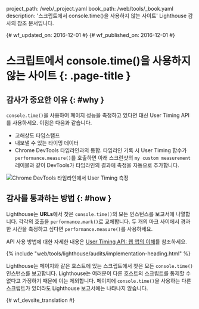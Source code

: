 project_path: /web/_project.yaml
book_path: /web/tools/_book.yaml
description: '스크립트에서 console.time()을 사용하지 않는 사이트' Lighthouse 감사의 참조 문서입니다.

{# wf_updated_on: 2016-12-01 #}
{# wf_published_on: 2016-12-01 #}

# 스크립트에서 console.time()을 사용하지 않는 사이트  {: .page-title }

## 감사가 중요한 이유 {: #why }

`console.time()`을 사용하여 페이지 성능을 측정하고 있다면
대신 User Timing API를 사용하세요. 이점은 다음과 같습니다.

* 고해상도 타임스탬프
* 내보낼 수 있는 타이밍 데이터
* Chrome DevTools 타임라인과의 통합. 타임라인 기록 시 User Timing 함수가
`performance.measure()`를 호출하면
아래 스크린샷의 `my custom measurement` 레이블과 같이 DevTools가
타임라인의 결과에 측정을 자동으로 추가합니다.

![Chrome DevTools 타임라인에서 User Timing 측정][timeline]

[timeline]: /web/tools/lighthouse/images/user-timing-measurement-in-devtools.png

## 감사를 통과하는 방법 {: #how }

Lighthouse는 **URLs**에서 찾은 `console.time()`의 모든 인스턴스를
보고서에 나열합니다. 각각의 호출을 `performance.mark()`로 교체합니다.
두 개의 마크 사이에서 경과한 시간을 측정하고 싶다면
`performance.measure()`를 사용하세요.

API 사용 방법에 대한 자세한 내용은 [User Timing API: 웹 앱의 이해][html5rocks]를
참조하세요.

[html5rocks]: https://www.html5rocks.com/en/tutorials/webperformance/usertiming/

{% include "web/tools/lighthouse/audits/implementation-heading.html" %}

Lighthouse는 페이지와 같은 호스트에 있는 스크립트에서 찾은 모든 `console.time()` 인스턴스를
보고합니다. Lighthouse는 여러분이 다른 호스트의 스크립트를
통제할 수 없다고 가정하기 때문에
이는 제외합니다. 페이지에 `console.time()`을 사용하는 다른 스크립트가 있더라도
Lighthouse 보고서에는 나타나지 않습니다.


{# wf_devsite_translation #}
